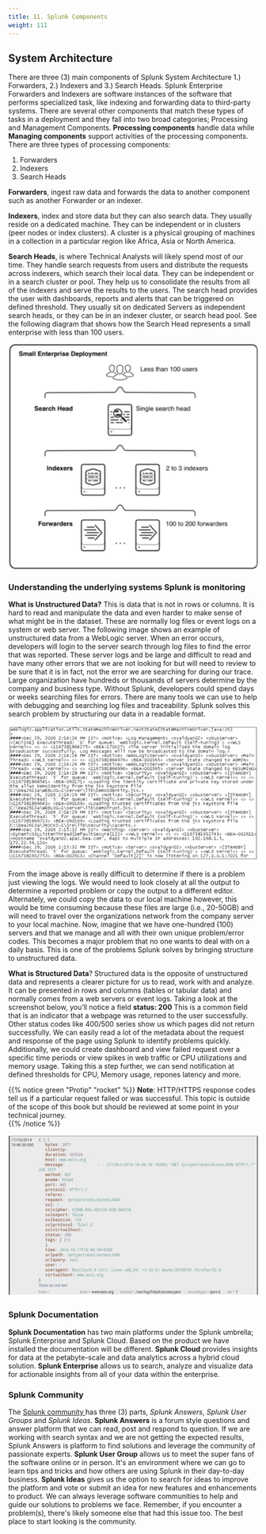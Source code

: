 ```yaml
---
title: 11. Splunk Components 
weight: 111
---
```


## System Architecture

There are three (3) main components of Splunk System Architecture 1.) Forwarders, 2.) Indexers and 3.) Search Heads. Splunk Enterprise Forwarders and Indexers are software instances of the software that performs specialized task, like indexing and forwarding data to third-party systems. There are several other components that match these types of tasks in a deployment and they fall into two broad categories; Processing and Management Components. **Processing components** handle data while **Managing components** support activities of the processing components. There are three types of processing components: 

1. Forwarders
2. Indexers
3. Search Heads

**Forwarders**, ingest raw data and forwards the data to another component such as another Forwarder or an indexer.

**Indexers**, index and store data but they can also search data. They usually reside on a dedicated machine. They can be independent or in clusters (peer nodes or index clusters). A cluster is a physical grouping of machines in a collection in a particular region like Africa, Asia or North America.

**Search Heads**, is where Technical Analysts will likely spend most of our time. They handle search requests from users and distribute the requests across indexers, which search their local data. They can be independent or in a search cluster or pool. They help us to consolidate the results from all of the indexers and serve the results to the users. The search head provides the user with dashboards, reports and alerts that can be triggered on defined threshold. They usually sit on dedicated Servers as independent search heads, or they can be in an indexer cluster, or search head pool. See the following diagram that shows how the Search Head represents a small enterprise with less than 100 users. 

![Splunk Search Head](./images/splunk-sh.png "Splunk Search Head Architecture with less than 100 users")
 
### Understanding the underlying systems Splunk is monitoring

**What is Unstructured Data?** This is data that is not in rows or columns. It is hard to read and manipulate the data and even harder to make sense of what might be in the dataset. These are normally log files or event logs on a system or web server. The following image shows an example of unstructured data from a WebLogic server. When an error occurs, developers will login to the server search through log files to find the error that was reported. These server logs and be large and difficult to read and have many other errors that we are not looking for but will need to review to be sure that it is in fact, not the error we are searching for during our trace. Large organization have hundreds or thousands of servers determine by the company and business type. Without Splunk, developers could spend days or weeks searching files for errors. There are many tools we can use to help with debugging and searching log files and traceability. Splunk solves this search problem by structuring our data in a readable format. 

![Splunk Unstructured Data](./images/unstructured-data.png "How Unstructured Data Looks Without Using Splunk")

From the image above is really difficult to determine if there is a problem just viewing the logs. We would need to look closely at all the output to determine a reported problem or copy the output to a different editor. Alternately, we could copy the data to our local machine however, this would be time consuming because these files are large (i.e., 20-50GB) and will need to travel over the organizations network from the company server to your local machine. Now, imagine that we have one-hundred (100) servers and that we manage and all with their own unique problem/error codes. This becomes a major problem that no one wants to deal with on a daily basis. This is one of the problems Splunk solves by bringing structure to unstructured data. 

**What is Structured Data**? Structured data is the opposite of unstructured data and represents a clearer picture for us to read, work with and analyze. It can be presented in rows and columns (tables or tabular data) and normally comes from a web servers or event logs. Taking a look at the screenshot below, you’ll notice a field **status: 200** This is a common field that is an indicator that a webpage was returned to the user successfully. Other status codes like 400/500 series show us which pages did not return successfully. We can easily read a lot of the metadata about the request and response of the page using Splunk to identify problems quickly. Additionally, we could create dashboard and view failed request over a specific time periods or view spikes in web traffic or CPU utilizations and memory usage. Taking this a step further, we can send notification at defined thresholds for CPU, Memory usage, repones latency and more.  

{{% notice green "Protip" "rocket" %}}
**Note**: HTTP/HTTPS response codes tell us if a particular request failed or was successful. This topic is outside of the scope of this book but should be reviewed at some point in your technical journey.   
{{% /notice %}}

![Splunk Structured Data](./images/structured-data.png "How Structured Data Looks Using Splunk")

### Splunk Documentation

**Splunk Documentation** has two main platforms under the Splunk umbrella; Splunk Enterprise and Splunk Cloud. Based on the product we have installed the documentation will be different. **Splunk Cloud** provides insights for data at the petabyte-scale and data analytics across a hybrid cloud solution. **Splunk Enterprise** allows us to search, analyze and visualize data for actionable insights from all of your data within the enterprise. 

### Splunk Community 

The [ Splunk community ](https://www.splunk.com/en_us/community.html) has three (3) parts, *Splunk Answers*, *Splunk User Groups* and *Splunk Ideas*. **Splunk Answers** is a forum style questions and answer platform that we can read, post and respond to question. If we are working with search syntax and we are not getting the expected results, Splunk Answers is platform to find solutions and leverage the community of passionate experts. **Splunk User Group** allows us to meet the super fans of the software online or in person. It's an environment where we can go to learn tips and tricks and how others are using Splunk in their day-to-day business. **Splunk Ideas** gives us the option to search for ideas to improve the platform and vote or submit an idea for new features and enhancements to product. We can always leverage software communities to help and guide our solutions to problems we face. Remember, if you encounter a problem(s), there's likely someone else that had this issue too. The best place to start looking is the community. 

